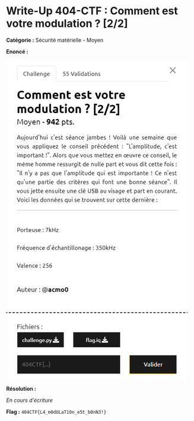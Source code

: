 # Write-Up 404-CTF : Comment est votre modulation ? [2/2]

__Catégorie :__ Sécurité matérielle - Moyen

**Enoncé :**

![Enoncé](images/enonce.png)

**Résolution :**

_En cours d'écriture_

**Flag :** `404CTF{L4_m0dULaT10n_e5t_b0nN3!}`